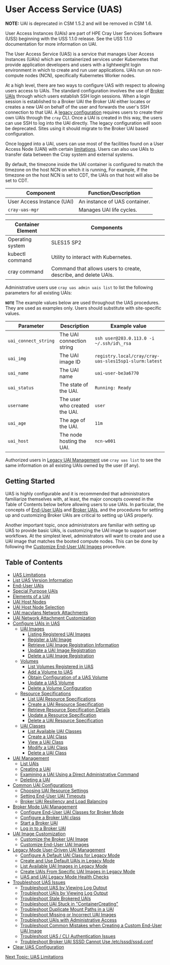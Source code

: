 # User Access Service (UAS)

**NOTE:** UAI is deprecated in CSM 1.5.2 and will be removed in CSM 1.6.

User Access Instances \(UAIs\) are part of HPE Cray User Services Software (USS) beginning with the USS 1.1.0 release. See the USS 1.1.0 documentation for more information on UAI.

The User Access Service \(UAS\) is a service that manages User Access Instances \(UAIs\) which are containerized services under Kubernetes that provide application developers and users with a lightweight login environment in which to create and run user applications. UAIs run on non-compute nodes \(NCN\), specifically Kubernetes Worker nodes.

At a high level, there are two ways to configure UAS with respect to allowing users access to UAIs. The standard configuration involves the use of [Broker UAIs](Broker_Mode_UAI_Management.md) through which users establish SSH login sessions. When a login session is established to a Broker UAI the Broker UAI either locates or creates a new UAI on behalf of the user and forwards the user's SSH connection to that UAI. A [legacy configuration](Legacy_Mode_User-Driven_UAI_Management.md) requires users to create their own UAIs through the `cray` CLI. Once a UAI is created in this way, the users can use SSH to log into the UAI directly. The legacy configuration will soon be deprecated. Sites using it should migrate to the Broker UAI based configuration.

Once logged into a UAI, users can use most of the facilities found on a User Access Node \(UAN\) with certain [limitations](UAS_Limitations.md). Users can also use UAIs to transfer data between the Cray system and external systems.

By default, the timezone inside the UAI container is configured to match the timezone on the host NCN on which it is running, For example, if the timezone on the host NCN is set to CDT, the UAIs on that host will also be set to CDT.

| Component                    | Function/Description          |
|------------------------------|-------------------------------|
| User Access Instance \(UAI\) | An instance of UAS container. |
| `cray-uas-mgr`               | Manages UAI life cycles.      |

| Container Element | Components                                                      |
|-------------------|-----------------------------------------------------------------|
| Operating system  | SLES15 SP2                                                      |
| kubectl command   | Utility to interact with Kubernetes.                            |
| cray command      | Command that allows users to create, describe, and delete UAIs. |

Administrative users use `cray uas admin uais list` to list the following parameters for all existing UAIs:

**`NOTE`** The example values below are used throughout the UAS procedures. They are used as examples only. Users should substitute with site-specific values.

| Parameter            | Description                   | Example value                                         |
|----------------------|-------------------------------|-------------------------------------------------------|
| `uai_connect_string` | The UAI connection string     | `ssh user@203.0.113.0 -i ~/.ssh/id\_rsa`              |
| `uai_img`            | The UAI image ID              | `registry.local/cray/cray-uas-sles15sp1-slurm:latest` |
| `uai_name`           | The UAI name                  | `uai-user-be3a6770`                                   |
| `uai_status`         | The state of the UAI.         | `Running: Ready`                                      |
| `username`           | The user who created the UAI. | `user`                                                |
| `uai_age`            | The age of the UAI.           | `11m`                                                 |
| `uai_host`           | The node hosting the UAI.     | `ncn-w001`                                            |

Authorized users in [Legacy UAI Management](Legacy_Mode_User-Driven_UAI_Management.md) use `cray uas list` to see the same information on all existing UAIs owned by the user (if any).

## Getting Started

UAS is highly configurable and it is recommended that administrators familiarize themselves with, at least, the major concepts covered in the Table of Contents below before allowing users to use UAIs. In particular, the concepts of [End-User UAIs](End_User_UAIs.md) and [Broker UAIs](Broker_Mode_UAI_Management.md), and the procedures for setting up and customizing Broker UAIs are critical to setting up UAS properly.

Another important topic, once administrators are familiar with setting up UAS to provide basic UAIs, is customizing the UAI image to support user workflows. At the simplest level, administrators will want to create and use a UAI image that matches the booted compute nodes. This can be done by following the [Customize End-User UAI Images](Customize_End-User_UAI_Images.md) procedure.

## Table of Contents

* [UAS Limitations](UAS_Limitations.md)
* [List UAS Version Information](List_UAS_Information.md)
* [End-User UAIs](End_User_UAIs.md)
* [Special Purpose UAIs](Special_Purpose_UAIs.md)
* [Elements of a UAI](Elements_of_a_UAI.md)
* [UAI Host Nodes](UAI_Host_Nodes.md)
* [UAI Host Node Selection](UAI_Host_Node_Selection.md)
* [UAI macvlans Network Attachments](UAI_macvlans_Network_Attachments.md)
* [UAI Network Attachment Customization](UAI_Network_Attachments.md)
* [Configure UAIs in UAS](Configure_UAIs_in_UAS.md)
  * [UAI Images](UAI_Images.md)
    * [Listing Registered UAI Images](List_Registered_UAI_Images.md)
    * [Register a UAI Image](Register_a_UAI_Image.md)
    * [Retrieve UAI Image Registration Information](Retrieve_UAI_Image_Registration_Information.md)
    * [Update a UAI Image Registration](Update_a_UAI_Image_Registration.md)
    * [Delete a UAI Image Registration](Delete_a_UAI_Image_Registration.md)
  * [Volumes](Volumes.md)
    * [List Volumes Registered in UAS](List_Volumes_Registered_in_UAS.md)
    * [Add a Volume to UAS](Add_a_Volume_to_UAS.md)
    * [Obtain Configuration of a UAS Volume](Obtain_Configuration_of_a_UAS_Volume.md)
    * [Update a UAS Volume](Update_a_UAS_Volume.md)
    * [Delete a Volume Configuration](Delete_a_Volume_Configuration.md)
  * [Resource Specifications](Resource_Specifications.md)
    * [List UAI Resource Specifications](List_UAI_Resource_Specifications.md)
    * [Create a UAI Resource Specification](Create_a_UAI_Resource_Specification.md)
    * [Retrieve Resource Specification Details](Retrieve_Resource_Specification_Details.md)
    * [Update a Resource Specification](Update_a_Resource_Specification.md)
    * [Delete a UAI Resource Specification](Delete_a_UAI_Resource_Specification.md)
  * [UAI Classes](UAI_Classes.md)
    * [List Available UAI Classes](List_Available_UAI_Classes.md)
    * [Create a UAI Class](Create_a_UAI_Class.md)
    * [View a UAI Class](View_a_UAI_Class.md)
    * [Modify a UAI Class](Modify_a_UAI_Class.md)
    * [Delete a UAI Class](Delete_a_UAI_Class.md)
* [UAI Management](UAI_Management.md)
  * [List UAIs](List_UAIs.md)
  * [Creating a UAI](Create_a_UAI.md)
  * [Examining a UAI Using a Direct Administrative Command](Examine_a_UAI_Using_a_Direct_Administrative_Command.md)
  * [Deleting a UAI](Delete_a_UAI.md)
* [Common UAI Configurations](Common_UAI_Config.md)
  * [Choosing UAI Resource Settings](Choosing_UAI_Resource_Settings.md)
  * [Setting End-User UAI Timeouts](Setting_UAI_Timeouts.md)
  * [Broker UAI Resiliency and Load Balancing](Setting_Up_Multi-Replica_Brokers.md)
* [Broker Mode UAI Management](Broker_Mode_UAI_Management.md)
  * [Configure End-User UAI Classes for Broker Mode](Configure_End-User_UAI_Classes_for_Broker_Mode.md)
  * [Configure a Broker UAI class](Configure_a_Broker_UAI_Class.md)
  * [Start a Broker UAI](Start_a_Broker_UAI.md)
  * [Log in to a Broker UAI](Log_in_to_a_Broker_UAI.md)
* [UAI Image Customization](UAI_Image_Customization.md)
  * [Customize the Broker UAI Image](Customize_the_Broker_UAI_Image.md)
  * [Customize End-User UAI Images](Customize_End-User_UAI_Images.md)
* [Legacy Mode User-Driven UAI Management](Legacy_Mode_User-Driven_UAI_Management.md)
  * [Configure A Default UAI Class for Legacy Mode](Configure_a_Default_UAI_Class_for_Legacy_Mode.md)
  * [Create and Use Default UAIs in Legacy Mode](Create_and_Use_Default_UAIs_in_Legacy_Mode.md)
  * [List Available UAI Images in Legacy Mode](List_Available_UAI_Images_in_Legacy_Mode.md)
  * [Create UAIs From Specific UAI Images in Legacy Mode](Create_UAIs_From_Specific_UAI_Images_in_Legacy_Mode.md)
  * [UAS and UAI Legacy Mode Health Checks](UAS_and_UAI_Health_Checks.md)
* [Troubleshoot UAS Issues](Troubleshoot_UAS_Issues.md)
  * [Troubleshoot UAS by Viewing Log Output](Troubleshoot_UAS_by_Viewing_Log_Output.md)
  * [Troubleshoot UAIs by Viewing Log Output](Troubleshoot_UAIs_by_Viewing_Log_Output.md)
  * [Troubleshoot Stale Brokered UAIs](Troubleshoot_Stale_Brokered_UAIs.md)
  * [Troubleshoot UAI Stuck in "ContainerCreating"](Troubleshoot_UAI_Stuck_in_ContainerCreating.md)
  * [Troubleshoot Duplicate Mount Paths in a UAI](Troubleshoot_Duplicate_Mount_Paths_in_a_UAI.md)
  * [Troubleshoot Missing or Incorrect UAI Images](Troubleshoot_Missing_or_Incorrect_UAI_Images.md)
  * [Troubleshoot UAIs with Administrative Access](Troubleshoot_UAIs_with_Administrative_Access.md)
  * [Troubleshoot Common Mistakes when Creating a Custom End-User UAI Image](Troubleshoot_Common_Mistakes_when_Creating_a_Custom_End-User_UAI_Image.md)
  * [Troubleshoot UAS / CLI Authentication Issues](Troubleshoot_UAI_Authentication_Issues.md)
  * [Troubleshoot Broker UAI SSSD Cannot Use /etc/sssd/sssd.conf](Troubleshoot_Broker_SSSD_Cant_Use_sssd_conf.md)
* [Clear UAS Configuration](Reset_the_UAS_Configuration_to_Original_Installed_Settings.md)

[Next Topic: UAS Limitations](UAS_Limitations.md)
